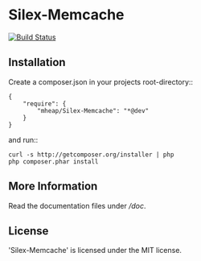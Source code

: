 Silex-Memcache
================

[![Build Status](https://secure.travis-ci.org/mheap/Silex-Memcache.png?branch=master)](http://travis-ci.org/mheap/Silex-Memcache)

Installation
------------

Create a composer.json in your projects root-directory::

    {
        "require": {
            "mheap/Silex-Memcache": "*@dev"
        }
    }

and run::

    curl -s http://getcomposer.org/installer | php
    php composer.phar install


More Information
----------------

Read the documentation files under */doc*.

License
-------

'Silex-Memcache' is licensed under the MIT license.
